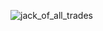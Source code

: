 ![jack_of_all_trades](https://github.com/user-attachments/assets/70b2226c-d0cb-4f49-88cf-aabcd4f7c31e)

